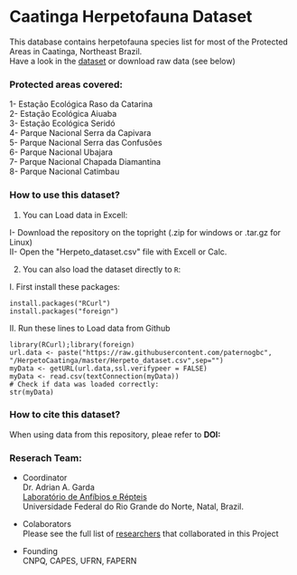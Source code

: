 # Caatinga Herpetofauna **Dataset**
This database contains herpetofauna species list for most of the Protected Areas in Caatinga, Northeast Brazil.  
Have a look in the [dataset](https://github.com/paternogbc/HerpetoCaatinga/blob/master/Herpeto_dataset.csv) or download raw data (see below)

### Protected areas covered:
1- Estação Ecológica Raso da Catarina  
2- Estação Ecológica Aiuaba  
3- Estação Ecológica Seridó  
4- Parque Nacional Serra da Capivara  
5- Parque Nacional Serra das Confusões   
6- Parque Nacional Ubajara  
7- Parque Nacional Chapada Diamantina  
8- Parque Nacional Catimbau  

### How to use this dataset?

1. You can Load data in Excell:  

  I- Download the repository on the topright (.zip for windows or .tar.gz for Linux)  
  II- Open the "Herpeto_dataset.csv" file with Excell or Calc.

2.  You can also load the dataset directly to `R`:  

  I. First install these packages:  
```{r}
install.packages("RCurl")
install.packages("foreign")
```

  II. Run these lines to Load data from Github  

```{r}
library(RCurl);library(foreign)
url.data <- paste("https://raw.githubusercontent.com/paternogbc",
"/HerpetoCaatinga/master/Herpeto_dataset.csv",sep="")
myData <- getURL(url.data,ssl.verifypeer = FALSE)
myData <- read.csv(textConnection(myData))
# Check if data was loaded correctly:
str(myData)
``` 
### How to cite this dataset?

When using data from this repository, pleae refer to **DOI:** 

### Reserach Team:

* Coordinator  
Dr. Adrian A. Garda  
[Laboratório de Anfíbios e Répteis](http://larufrn.visaomagu.org/)  
Universidade Federal do Rio Grande do Norte, Natal, Brazil.  

* Colaborators  
Please see the full list of [researchers]((https://github.com/paternogbc/HerpetoCaatinga/blob/master/team.csv)) that collaborated in this Project

* Founding  
CNPQ, CAPES, UFRN, FAPERN
